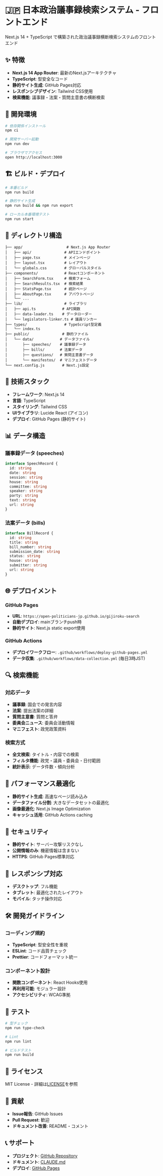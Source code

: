 # 🇯🇵 日本政治議事録検索システム - フロントエンド

Next.js 14 + TypeScript で構築された政治議事録横断検索システムのフロントエンド

## ✨ 特徴

- **Next.js 14 App Router**: 最新のNext.jsアーキテクチャ
- **TypeScript**: 型安全なコード
- **静的サイト生成**: GitHub Pages対応
- **レスポンシブデザイン**: Tailwind CSS使用
- **検索機能**: 議事録・法案・質問主意書の横断検索

## 🚀 開発環境

```bash
# 依存関係インストール
npm ci

# 開発サーバー起動
npm run dev

# ブラウザでアクセス
open http://localhost:3000
```

## 🏗️ ビルド・デプロイ

```bash
# 本番ビルド
npm run build

# 静的サイト生成
npm run build && npm run export

# ローカル本番環境テスト
npm run start
```

## 📁 ディレクトリ構造

```
├── app/                    # Next.js App Router
│   ├── api/               # APIエンドポイント
│   ├── page.tsx           # メインページ
│   ├── layout.tsx         # レイアウト
│   └── globals.css        # グローバルスタイル
├── components/            # Reactコンポーネント
│   ├── SearchForm.tsx     # 検索フォーム
│   ├── SearchResults.tsx  # 検索結果
│   ├── StatsPage.tsx      # 統計ページ
│   ├── AboutPage.tsx      # アバウトページ
│   └── ...
├── lib/                   # ライブラリ
│   ├── api.ts            # API関数
│   ├── data-loader.ts    # データローダー
│   └── legislators-linker.ts # 議員リンカー
├── types/                 # TypeScript型定義
│   └── index.ts
├── public/               # 静的ファイル
│   └── data/            # データファイル
│       ├── speeches/    # 議事録データ
│       ├── bills/       # 法案データ
│       ├── questions/   # 質問主意書データ
│       └── manifestos/  # マニフェストデータ
└── next.config.js        # Next.js設定
```

## 🔧 技術スタック

- **フレームワーク**: Next.js 14
- **言語**: TypeScript 
- **スタイリング**: Tailwind CSS
- **UIライブラリ**: Lucide React (アイコン)
- **デプロイ**: GitHub Pages (静的サイト)

## 📊 データ構造

### 議事録データ (speeches)
```typescript
interface SpeechRecord {
  id: string
  date: string
  session: string
  house: string
  committee: string
  speaker: string
  party: string
  text: string
  url: string
}
```

### 法案データ (bills)
```typescript
interface BillRecord {
  id: string
  title: string
  bill_number: string
  submission_date: string
  status: string
  house: string
  submitter: string
  url: string
}
```

## 🌐 デプロイメント

### GitHub Pages
- **URL**: `https://open-politicians-jp.github.io/gijiroku-search`
- **自動デプロイ**: mainブランチpush時
- **静的サイト**: Next.js static export使用

### GitHub Actions
- **デプロイワークフロー**: `.github/workflows/deploy-github-pages.yml`
- **データ収集**: `.github/workflows/data-collection.yml` (毎日3時JST)

## 🔍 検索機能

### 対応データ
- **議事録**: 国会での発言内容
- **法案**: 提出法案の詳細
- **質問主意書**: 質問と答弁
- **委員会ニュース**: 委員会活動情報
- **マニフェスト**: 政党政策資料

### 検索方式
- **全文検索**: タイトル・内容での検索
- **フィルタ機能**: 政党・議員・委員会・日付範囲
- **統計表示**: データ件数・傾向分析

## 🎯 パフォーマンス最適化

- **静的サイト生成**: 高速なページ読み込み
- **データファイル分割**: 大きなデータセットの最適化
- **画像最適化**: Next.js Image Optimization
- **キャッシュ活用**: GitHub Actions caching

## 🔐 セキュリティ

- **静的サイト**: サーバー攻撃リスクなし
- **公開情報のみ**: 機密情報は含まない
- **HTTPS**: GitHub Pages標準対応

## 📱 レスポンシブ対応

- **デスクトップ**: フル機能
- **タブレット**: 最適化されたレイアウト
- **モバイル**: タッチ操作対応

## 🛠️ 開発ガイドライン

### コーディング規約
- **TypeScript**: 型安全性を重視
- **ESLint**: コード品質チェック
- **Prettier**: コードフォーマット統一

### コンポーネント設計
- **関数コンポーネント**: React Hooks使用
- **再利用可能**: モジュラー設計
- **アクセシビリティ**: WCAG準拠

## 🧪 テスト

```bash
# 型チェック
npm run type-check

# Lint
npm run lint

# ビルドテスト
npm run build
```

## 📄 ライセンス

MIT License - 詳細は[LICENSE](../LICENSE)を参照

## 🤝 貢献

- **Issue報告**: GitHub Issues
- **Pull Request**: 歓迎
- **ドキュメント改善**: README・コメント

## 📞 サポート

- **プロジェクト**: [GitHub Repository](https://github.com/open-politicians-jp/gijiroku-search)
- **ドキュメント**: [CLAUDE.md](../CLAUDE.md)
- **デプロイ**: [GitHub Pages](https://open-politicians-jp.github.io/gijiroku-search)